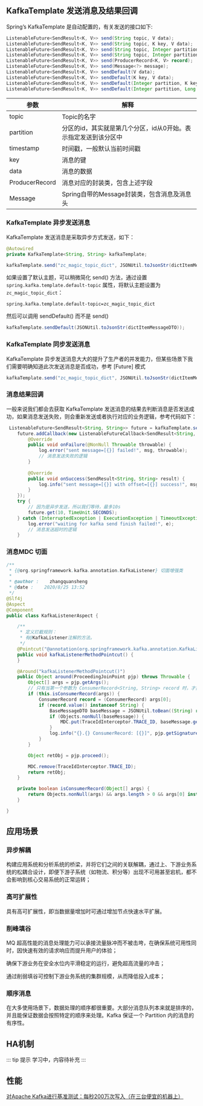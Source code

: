 ## KafkaTemplate 发送消息及结果回调

Spring’s KafkaTemplate 是自动配置的，有关发送的接口如下:
```java
ListenableFuture<SendResult<K, V>> send(String topic, V data);
ListenableFuture<SendResult<K, V>> send(String topic, K key, V data);
ListenableFuture<SendResult<K, V>> send(String topic, Integer partition, K key, V data);
ListenableFuture<SendResult<K, V>> send(String topic, Integer partition, Long timestamp, K key, V data);
ListenableFuture<SendResult<K, V>> send(ProducerRecord<K, V> record);
ListenableFuture<SendResult<K, V>> send(Message<?> message);
ListenableFuture<SendResult<K, V>> sendDefault(V data);
ListenableFuture<SendResult<K, V>> sendDefault(K key, V data);
ListenableFuture<SendResult<K, V>> sendDefault(Integer partition, K key, V data);
ListenableFuture<SendResult<K, V>> sendDefault(Integer partition, Long timestamp, K key, V data);
```

参数 | 解释
---|---
topic | Topic的名字
partition | 分区的id，其实就是第几个分区，id从0开始。表示指定发送到该分区中
timestamp | 时间戳，一般默认当前时间戳
key | 消息的键
data | 消息的数据
ProducerRecord | 消息对应的封装类，包含上述字段
Message | Spring自带的Message封装类，包含消息及消息头

### KafkaTemplate 异步发送消息

KafkaTemplate 发送消息是采取异步方式发送，如下：

```java
@Autowired
private KafkaTemplate<String, String> kafkaTemplate;

kafkaTemplate.send("zc_magic_topic_dict", JSONUtil.toJsonStr(dictItemMessageDTO));
```

如果设置了默认主题，可以稍微简化 send() 方法，通过设置 `spring.kafka.template.default-topic` 属性，将默认主题设置为 `zc_magic_topic_dict`：
```properties
spring.kafka.template.default-topic=zc_magic_topic_dict
```

然后可以调用 sendDefault() 而不是 send()
```java
kafkaTemplate.sendDefault(JSONUtil.toJsonStr(dictItemMessageDTO));
```

### KafkaTemplate 同步发送消息

KafkaTemplate 异步发送消息大大的提升了生产者的并发能力，但某些场景下我们需要明确知道此次发送消息是否成功，参考 [Future] 模式

```java
kafkaTemplate.send("zc_magic_topic_dict", JSONUtil.toJsonStr(dictItemMessageDTO)).get();
```

### 消息结果回调

一般来说我们都会去获取 KafkaTemplate 发送消息的结果去判断消息是否发送成功，如果消息发送失败，则会重新发送或者执行对应的业务逻辑，参考代码如下：

```java
 ListenableFuture<SendResult<String, String>> future = kafkaTemplate.send("zc_magic_topic_dict", JSONUtil.toJsonStr(dictItemMessageDTO));
    future.addCallback(new ListenableFutureCallback<SendResult<String, String>>() {
        @Override
        public void onFailure(@NonNull Throwable throwable) {
            log.error("sent message=[{}] failed!", msg, throwable);
            // 消息发送失败的逻辑
        }
 
        @Override
        public void onSuccess(SendResult<String, String> result) {
            log.info("sent message=[{}] with offset=[{}] success!", msg, result.getRecordMetadata().offset());
        }
    });
    try {
        // 因为是异步发送，所以我们等待，最多10s
        future.get(10, TimeUnit.SECONDS);
    } catch (InterruptedException | ExecutionException | TimeoutException e) {
        log.error("waiting for kafka send finish failed!", e);
        // 消息发送超时的逻辑
    }
```

### 消息MDC 切面

```java
/**
 * {@org.springframework.kafka.annotation.KafkaListener} 切面增强类
 *
 * @author :    zhangquansheng
 * @date :    2020/8/25 13:52
 */
@Slf4j
@Aspect
@Component
public class KafkaListenerAspect {

    /**
     * 定义拦截规则：
     * 有@KafkaListener注解的方法。
     */
    @Pointcut("@annotation(org.springframework.kafka.annotation.KafkaListener)")
    public void kafkaListenerMethodPointcut() {
    }

    @Around("kafkaListenerMethodPointcut()")
    public Object around(ProceedingJoinPoint pjp) throws Throwable {
        Object[] args = pjp.getArgs();
        // 只有当第一个参数为 ConsumerRecord<String, String> record 时，才打印日志
        if (this.isConsumerRecord(args)) {
            ConsumerRecord record = (ConsumerRecord) args[0];
            if (record.value() instanceof String) {
                BaseMessageDTO baseMessage = JSONUtil.toBean((String) record.value(), BaseMessageDTO.class);
                if (Objects.nonNull(baseMessage)) {
                    MDC.put(TraceIdInterceptor.TRACE_ID, baseMessage.getDataId());
                }
                log.info("{}.{} ConsumerRecord: [{}]", pjp.getSignature().getDeclaringType().getSimpleName(), pjp.getSignature().getName(), record);
            }
        }

        Object retObj = pjp.proceed();

        MDC.remove(TraceIdInterceptor.TRACE_ID);
        return retObj;
    }

    private boolean isConsumerRecord(Object[] args) {
        return Objects.nonNull(args) && args.length > 0 && args[0] instanceof ConsumerRecord;
    }

}
```


## 应用场景

### 异步解耦

构建应用系统和分析系统的桥梁，并将它们之间的关联解耦，通过上、下游业务系统的松耦合设计，即便下游子系统（如物流、积分等）出现不可用甚至宕机，都不会影响到核心交易系统的正常运转；


### 高可扩展性

具有高可扩展性，即当数据量增加时可通过增加节点快速水平扩展。

### 削峰填谷
    
MQ 超高性能的消息处理能力可以承接流量脉冲而不被击垮，在确保系统可用性同时，因快速有效的请求响应而提升用户的体验；

确保下游业务在安全水位内平滑稳定的运行，避免超高流量的冲击；

通过削弱填谷可控制下游业务系统的集群规模，从而降低投入成本；

### 顺序消息

在大多使用场景下，数据处理的顺序都很重要。大部分消息队列本来就是排序的，并且能保证数据会按照特定的顺序来处理。Kafka 保证一个 Partition 内的消息的有序性。

## HA机制

::: tip 提示
学习中，内容待补充
:::

## 性能

[对Apache Kafka进行基准测试：每秒200万次写入（在三台便宜的机器上）](https://engineering.linkedin.com/kafka/benchmarking-apache-kafka-2-million-writes-second-three-cheap-machines)
